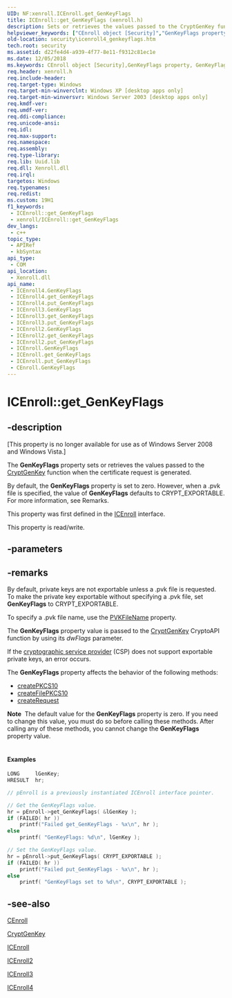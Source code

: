 ```yaml
---
UID: NF:xenroll.ICEnroll.get_GenKeyFlags
title: ICEnroll::get_GenKeyFlags (xenroll.h)
description: Sets or retrieves the values passed to the CryptGenKey function when the certificate request is generated.
helpviewer_keywords: ["CEnroll object [Security]","GenKeyFlags property","GenKeyFlags property [Security]","GenKeyFlags property [Security]","CEnroll object","GenKeyFlags property [Security]","ICEnroll interface","GenKeyFlags property [Security]","ICEnroll2 interface","GenKeyFlags property [Security]","ICEnroll3 interface","GenKeyFlags property [Security]","ICEnroll4 interface","ICEnroll interface [Security]","GenKeyFlags property","ICEnroll.GenKeyFlags","ICEnroll.get_GenKeyFlags","ICEnroll2 interface [Security]","GenKeyFlags property","ICEnroll2.GenKeyFlags","ICEnroll2::get_GenKeyFlags","ICEnroll2::put_GenKeyFlags","ICEnroll3 interface [Security]","GenKeyFlags property","ICEnroll3.GenKeyFlags","ICEnroll3::get_GenKeyFlags","ICEnroll3::put_GenKeyFlags","ICEnroll4 interface [Security]","GenKeyFlags property","ICEnroll4.GenKeyFlags","ICEnroll4::GenKeyFlags","ICEnroll4::get_GenKeyFlags","ICEnroll4::put_GenKeyFlags","ICEnroll::get_GenKeyFlags","ICEnroll::put_GenKeyFlags","get_GenKeyFlags","security.icenroll4_genkeyflags","xenroll/ICEnroll2::GenKeyFlags","xenroll/ICEnroll2::get_GenKeyFlags","xenroll/ICEnroll2::put_GenKeyFlags","xenroll/ICEnroll3::GenKeyFlags","xenroll/ICEnroll3::get_GenKeyFlags","xenroll/ICEnroll3::put_GenKeyFlags","xenroll/ICEnroll4::GenKeyFlags","xenroll/ICEnroll4::get_GenKeyFlags","xenroll/ICEnroll4::put_GenKeyFlags","xenroll/ICEnroll::GenKeyFlags","xenroll/ICEnroll::get_GenKeyFlags","xenroll/ICEnroll::put_GenKeyFlags"]
old-location: security\icenroll4_genkeyflags.htm
tech.root: security
ms.assetid: d22fe4d4-a939-4f77-8e11-f9312c81ec1e
ms.date: 12/05/2018
ms.keywords: CEnroll object [Security],GenKeyFlags property, GenKeyFlags property [Security], GenKeyFlags property [Security],CEnroll object, GenKeyFlags property [Security],ICEnroll interface, GenKeyFlags property [Security],ICEnroll2 interface, GenKeyFlags property [Security],ICEnroll3 interface, GenKeyFlags property [Security],ICEnroll4 interface, ICEnroll interface [Security],GenKeyFlags property, ICEnroll.GenKeyFlags, ICEnroll.get_GenKeyFlags, ICEnroll2 interface [Security],GenKeyFlags property, ICEnroll2.GenKeyFlags, ICEnroll2::get_GenKeyFlags, ICEnroll2::put_GenKeyFlags, ICEnroll3 interface [Security],GenKeyFlags property, ICEnroll3.GenKeyFlags, ICEnroll3::get_GenKeyFlags, ICEnroll3::put_GenKeyFlags, ICEnroll4 interface [Security],GenKeyFlags property, ICEnroll4.GenKeyFlags, ICEnroll4::GenKeyFlags, ICEnroll4::get_GenKeyFlags, ICEnroll4::put_GenKeyFlags, ICEnroll::get_GenKeyFlags, ICEnroll::put_GenKeyFlags, get_GenKeyFlags, security.icenroll4_genkeyflags, xenroll/ICEnroll2::GenKeyFlags, xenroll/ICEnroll2::get_GenKeyFlags, xenroll/ICEnroll2::put_GenKeyFlags, xenroll/ICEnroll3::GenKeyFlags, xenroll/ICEnroll3::get_GenKeyFlags, xenroll/ICEnroll3::put_GenKeyFlags, xenroll/ICEnroll4::GenKeyFlags, xenroll/ICEnroll4::get_GenKeyFlags, xenroll/ICEnroll4::put_GenKeyFlags, xenroll/ICEnroll::GenKeyFlags, xenroll/ICEnroll::get_GenKeyFlags, xenroll/ICEnroll::put_GenKeyFlags
req.header: xenroll.h
req.include-header: 
req.target-type: Windows
req.target-min-winverclnt: Windows XP [desktop apps only]
req.target-min-winversvr: Windows Server 2003 [desktop apps only]
req.kmdf-ver: 
req.umdf-ver: 
req.ddi-compliance: 
req.unicode-ansi: 
req.idl: 
req.max-support: 
req.namespace: 
req.assembly: 
req.type-library: 
req.lib: Uuid.lib
req.dll: Xenroll.dll
req.irql: 
targetos: Windows
req.typenames: 
req.redist: 
ms.custom: 19H1
f1_keywords:
 - ICEnroll::get_GenKeyFlags
 - xenroll/ICEnroll::get_GenKeyFlags
dev_langs:
 - c++
topic_type:
 - APIRef
 - kbSyntax
api_type:
 - COM
api_location:
 - Xenroll.dll
api_name:
 - ICEnroll4.GenKeyFlags
 - ICEnroll4.get_GenKeyFlags
 - ICEnroll4.put_GenKeyFlags
 - ICEnroll3.GenKeyFlags
 - ICEnroll3.get_GenKeyFlags
 - ICEnroll3.put_GenKeyFlags
 - ICEnroll2.GenKeyFlags
 - ICEnroll2.get_GenKeyFlags
 - ICEnroll2.put_GenKeyFlags
 - ICEnroll.GenKeyFlags
 - ICEnroll.get_GenKeyFlags
 - ICEnroll.put_GenKeyFlags
 - CEnroll.GenKeyFlags
---
```


# ICEnroll::get_GenKeyFlags


## -description

<p class="CCE_Message">[This property is no longer available for use as of Windows Server 2008 and Windows Vista.]

The <b>GenKeyFlags</b> property sets or retrieves the values passed to the  <a href="/windows/desktop/api/wincrypt/nf-wincrypt-cryptgenkey">CryptGenKey</a>  function when the certificate request is generated.

By default, the <b>GenKeyFlags</b> property is set to zero. However, when a .pvk file is specified, the value of <b>GenKeyFlags</b> defaults to CRYPT_EXPORTABLE. For more information, see Remarks.

This property was first defined in the <a href="/windows/desktop/api/xenroll/nn-xenroll-icenroll">ICEnroll</a> interface.

This property is read/write.

## -parameters

## -remarks

By default, private keys are not exportable unless a .pvk file is requested. To make the private key exportable without specifying a .pvk file, set <b>GenKeyFlags</b> to CRYPT_EXPORTABLE.

To specify a .pvk file name,  use the 
<a href="/windows/desktop/api/xenroll/nf-xenroll-icenroll-get_pvkfilename">PVKFileName</a> property.

The <b>GenKeyFlags</b> property value is passed to the 
<a href="/windows/desktop/api/wincrypt/nf-wincrypt-cryptgenkey">CryptGenKey</a> CryptoAPI function by using its <i>dwFlags</i> parameter.

If the <a href="/windows/desktop/SecGloss/c-gly">cryptographic service provider</a>  (CSP) does not support exportable private keys, an error occurs.


The <b>GenKeyFlags</b> property affects the behavior of the following methods:

<ul>
<li>
<a href="/windows/desktop/api/xenroll/nf-xenroll-icenroll-createpkcs10">createPKCS10</a>
</li>
<li>
<a href="/windows/desktop/api/xenroll/nf-xenroll-icenroll-createfilepkcs10">createFilePKCS10</a>
</li>
<li>
<a href="/windows/desktop/api/xenroll/nf-xenroll-icenroll4-createrequest">createRequest</a>
</li>
</ul>


<div class="alert"><b>Note</b>  The default value for the <b>GenKeyFlags</b> property is zero. If you need to change this value, you must do so before calling these methods. After calling any of these methods, you cannot change the <b>GenKeyFlags</b> property value.</div>
<div> </div>

#### Examples


```cpp
LONG     lGenKey;
HRESULT  hr;

// pEnroll is a previously instantiated ICEnroll interface pointer.

// Get the GenKeyFlags value.
hr = pEnroll->get_GenKeyFlags( &lGenKey );
if (FAILED( hr ))
    printf("Failed get_GenKeyFlags - %x\n", hr );
else
    printf( "GenKeyFlags: %d\n", lGenKey );

// Set the GenKeyFlags value.
hr = pEnroll->put_GenKeyFlags( CRYPT_EXPORTABLE );
if (FAILED( hr ))
    printf("Failed put_GenKeyFlags - %x\n", hr );
else
    printf( "GenKeyFlags set to %d\n", CRYPT_EXPORTABLE );
```

## -see-also

<a href="/previous-versions/windows/desktop/legacy/aa376007(v=vs.85)">CEnroll</a>



<a href="/windows/desktop/api/wincrypt/nf-wincrypt-cryptgenkey">CryptGenKey</a>



<a href="/windows/desktop/api/xenroll/nn-xenroll-icenroll">ICEnroll</a>



<a href="/windows/desktop/api/xenroll/nn-xenroll-icenroll2">ICEnroll2</a>



<a href="/windows/desktop/api/xenroll/nn-xenroll-icenroll3">ICEnroll3</a>



<a href="/windows/desktop/api/xenroll/nn-xenroll-icenroll4">ICEnroll4</a>